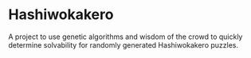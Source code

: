 # Hashiwokakero
A project to use genetic algorithms and wisdom of the crowd to quickly determine solvability for randomly generated Hashiwokakero puzzles.
